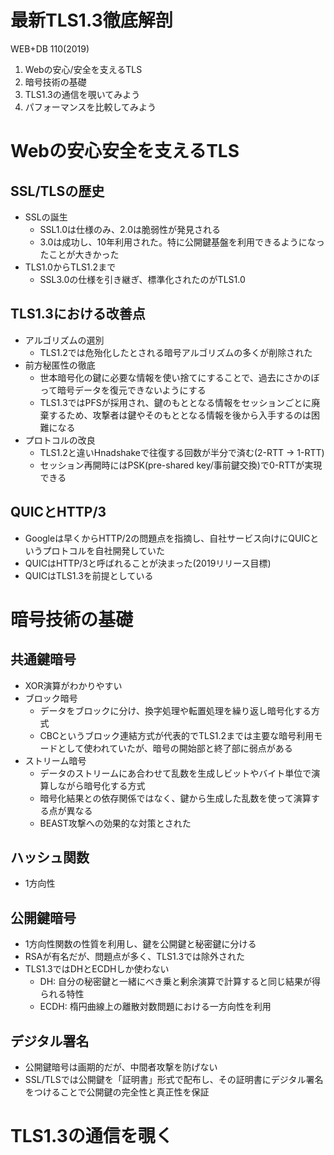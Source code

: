 # 最新TLS1.3徹底解剖
WEB+DB 110(2019)
1. Webの安心/安全を支えるTLS
2. 暗号技術の基礎
3. TLS1.3の通信を覗いてみよう
4. パフォーマンスを比較してみよう

# Webの安心安全を支えるTLS
## SSL/TLSの歴史
- SSLの誕生
    - SSL1.0は仕様のみ、2.0は脆弱性が発見される
    - 3.0は成功し、10年利用された。特に公開鍵基盤を利用できるようになったことが大きかった
- TLS1.0からTLS1.2まで
    - SSL3.0の仕様を引き継ぎ、標準化されたのがTLS1.0

## TLS1.3における改善点
- アルゴリズムの選別
    - TLS1.2では危殆化したとされる暗号アルゴリズムの多くが削除された
- 前方秘匿性の徹底
    - 世本暗号化の鍵に必要な情報を使い捨てにすることで、過去にさかのぼって暗号データを復元できないようにする
    - TLS1.3ではPFSが採用され、鍵のもととなる情報をセッションごとに廃棄するため、攻撃者は鍵やそのもととなる情報を後から入手するのは困難になる
- プロトコルの改良
  - TLS1.2と違いHnadshakeで往復する回数が半分で済む(2-RTT -> 1-RTT)
  - セッション再開時にはPSK(pre-shared key/事前鍵交換)で0-RTTが実現できる

## QUICとHTTP/3
- Googleは早くからHTTP/2の問題点を指摘し、自社サービス向けにQUICというプロトコルを自社開発していた
- QUICはHTTP/3と呼ばれることが決まった(2019リリース目標)
- QUICはTLS1.3を前提としている

# 暗号技術の基礎
## 共通鍵暗号
- XOR演算がわかりやすい
- ブロック暗号
  - データをブロックに分け、換字処理や転置処理を繰り返し暗号化する方式
  - CBCというブロック連結方式が代表的でTLS1.2までは主要な暗号利用モードとして使われていたが、暗号の開始部と終了部に弱点がある
- ストリーム暗号
  - データのストリームにあ合わせて乱数を生成しビットやバイト単位で演算しながら暗号化する方式
  - 暗号化結果との依存関係ではなく、鍵から生成した乱数を使って演算する点が異なる
  - BEAST攻撃への効果的な対策とされた

## ハッシュ関数
- 1方向性

## 公開鍵暗号
- 1方向性関数の性質を利用し、鍵を公開鍵と秘密鍵に分ける
- RSAが有名だが、問題点が多く、TLS1.3では除外された
- TLS1.3ではDHとECDHしか使わない
  - DH: 自分の秘密鍵と一緒にべき乗と剰余演算で計算すると同じ結果が得られる特性
  - ECDH: 楕円曲線上の離散対数問題における一方向性を利用

## デジタル署名
- 公開鍵暗号は画期的だが、中間者攻撃を防げない
- SSL/TLSでは公開鍵を「証明書」形式で配布し、その証明書にデジタル署名をつけることで公開鍵の完全性と真正性を保証

# TLS1.3の通信を覗く
